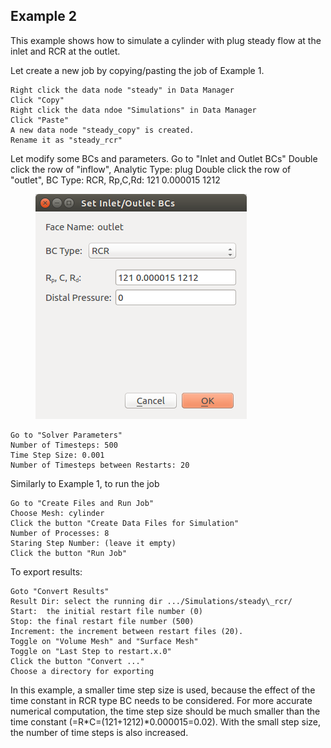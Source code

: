 ## Example 2

This example shows how to simulate a cylinder with plug steady flow at the inlet and RCR at the outlet.

Let create a new job by copying/pasting the job of Example 1.

    Right click the data node "steady" in Data Manager
    Click "Copy"
    Right click the data ndoe "Simulations" in Data Manager
    Click "Paste"
    A new data node "steady_copy" is created.
    Rename it as "steady_rcr"

Let modify some BCs and parameters.
Go to "Inlet and Outlet BCs"
Double click the row of "inflow", Analytic Type: plug
Double click the row of "outlet", BC Type: RCR, Rp,C,Rd: 121 0.000015 1212

<figure>
  <img class="svImg scImgMd" src="/documentation/flowsolver/imgs/outletrcr.png">
  <figcaption class="svCaption" > </figcaption>
</figure>

    Go to "Solver Parameters"
    Number of Timesteps: 500
    Time Step Size: 0.001
    Number of Timesteps between Restarts: 20

Similarly to Example 1, to run the job

    Go to "Create Files and Run Job"
    Choose Mesh: cylinder
    Click the button "Create Data Files for Simulation"
    Number of Processes: 8
    Staring Step Number: (leave it empty)
    Click the button "Run Job"

To export results:

    Goto "Convert Results"
    Result Dir: select the running dir .../Simulations/steady\_rcr/
    Start:  the initial restart file number (0)
    Stop: the final restart file number (500)
    Increment: the increment between restart files (20).
    Toggle on "Volume Mesh" and "Surface Mesh"
    Toggle on "Last Step to restart.x.0"
    Click the button "Convert ..."
    Choose a directory for exporting

In this example, a smaller time step size is used, because the effect of the time constant in RCR type BC needs to be considered. For more accurate numerical computation, the time step size should be much smaller than the time constant (=R*C=(121+1212)*0.000015=0.02). With the small step size, the number of time steps is also increased.
